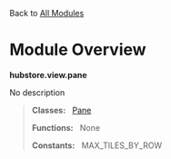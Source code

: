 Back to [All Modules](https://github.com/pyrustic/hubstore/blob/master/docs/modules/README.md#readme)

# Module Overview

**hubstore.view.pane**
 
No description

> **Classes:** &nbsp; [Pane](https://github.com/pyrustic/hubstore/blob/master/docs/modules/content/hubstore.view.pane/content/classes/Pane.md#class-pane)
>
> **Functions:** &nbsp; None
>
> **Constants:** &nbsp; MAX_TILES_BY_ROW
